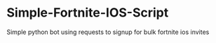 # Simple-Fortnite-IOS-Script
Simple python bot using requests to signup for bulk fortnite ios invites
